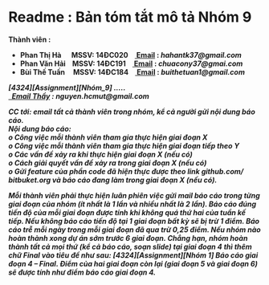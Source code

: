 # Readme : <b> Bản tóm tắt mô tả Nhóm 9 <b>
  Thành viên : 
  <ul>
           <li> Phan Thị Hà &nbsp;&nbsp;&nbsp;&nbsp;&nbsp;MSSV: 14ĐC020 &nbsp;&nbsp;&nbsp;<b><a href = "hahantk37@gmail.com"> Email</a>                      </b>:<i>&nbsp;hahantk37@gmail.com </i>                 </li>
          <li> Phan Văn Hải &nbsp;&nbsp;&nbsp;MSSV: 14ĐC191 &nbsp;&nbsp;&nbsp;<b><a href = "chuacony37@gmail.com"> Email</a></b> :                      <i>chuacony37@gmai.com </i></li>
           <li> Bùi Thế Tuấn &nbsp;&nbsp;&nbsp;&nbsp;MSSV: 14ĐC184 &nbsp;&nbsp;&nbsp;<b><a href = "buithetuan1@gmail.com"> Email</a>                          </b>:&nbsp;<i>buithetuan1@gmail.com<i></li>
  </ul>
[4324][Assignment][Nhóm_9] .....<br>
<a href="nguyen.hcmut@gmail.com" > &nbsp; Email Thầy</a> : nguyen.hcmut@gmail.com</br>
<p><b> CC tới: email tất cả thành viên trong nhóm, kể cả người gửi nội dung báo cáo.</b></br>
  Nội dung báo cáo:<br>
    o  Công việc mỗi thành viên tham gia thực hiện giai đoạn X<br>
    o  Công việc mỗi thành viên tham gia thực hiện giai đoạn tiếp theo Y</br>
    o  Các vấn đề xảy ra khi thực hiện giai đoạn X (nếu có)</br>
    o  Cách giải quyết vấn đề xảy ra trong giai đoạn X (nếu có)</br>
    o  Gửi feature của phần code đã hiện thực được theo link github.com/
    bitbuket.org và báo cáo đang làm trong giai đoạn X (nếu có).</br>

  Mỗi thành viên phải thực hiện luân phiên việc gửi mail báo cáo trong từng giai đoạn
  của nhóm (ít nhất là 1 lần và nhiều nhất là 2 lần). Báo cáo đúng tiến độ của mỗi giai
  đoạn được tính khi không quá thứ hai của tuần kế tiếp.
  Nếu không báo cáo tiến độ tại 1 giai đoạn bất kỳ sẽ bị trừ 1 điểm. Báo cáo trễ mỗi
  ngày trong mỗi giai đoạn đã qua trừ 0,25 điểm.
  Nếu nhóm nào hoàn thành xong dự án sớm trước 6 giai đoạn. Chẳng hạn, nhóm hoàn
  thành tất cả mọi thứ (kể cả báo cáo, soạn slide) tại giai đoạn 4 thì thêm chữ Final vào
  tiêu đề như sau: [4324][Assignment][Nhóm 1] Báo cáo giai đoạn 4 – Final. Điểm của
  hai giai đoạn còn lại (giai đoạn 5 và giai đoạn 6) sẽ được tính như điểm báo cáo giai
  đoạn 4.
</p>

